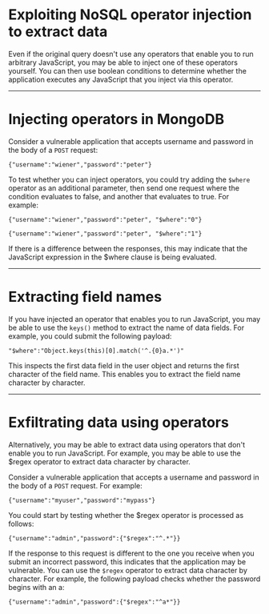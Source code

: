 # Exploiting NoSQL operator injection to extract data

Even if the original query doesn't use any operators that enable you to run arbitrary JavaScript, you may be able to inject one of these operators yourself. You can then use boolean conditions to determine whether the application executes any JavaScript that you inject via this operator.


----------------


# Injecting operators in MongoDB

Consider a vulnerable application that accepts username and password in the body of a ```POST``` request:

```{"username":"wiener","password":"peter"}```

To test whether you can inject operators, you could try adding the ```$where``` operator as an additional parameter, then send one request where the condition evaluates to false, and another that evaluates to true. For example:

```{"username":"wiener","password":"peter", "$where":"0"}```

```{"username":"wiener","password":"peter", "$where":"1"}```

If there is a difference between the responses, this may indicate that the JavaScript expression in the $where clause is being evaluated.



-----------


# Extracting field names

If you have injected an operator that enables you to run JavaScript, you may be able to use the ```keys()``` method to extract the name of data fields. For example, you could submit the following payload:

```"$where":"Object.keys(this)[0].match('^.{0}a.*')"```

This inspects the first data field in the user object and returns the first character of the field name. This enables you to extract the field name character by character.


---------




# Exfiltrating data using operators

Alternatively, you may be able to extract data using operators that don't enable you to run JavaScript. For example, you may be able to use the $regex operator to extract data character by character.

Consider a vulnerable application that accepts a username and password in the body of a ```POST``` request. For example:

```{"username":"myuser","password":"mypass"}```

You could start by testing whether the $regex operator is processed as follows:

```{"username":"admin","password":{"$regex":"^.*"}}```

If the response to this request is different to the one you receive when you submit an incorrect password, this indicates that the application may be vulnerable. You can use the ```$regex``` operator to extract data character by character. For example, the following payload checks whether the password begins with an a:

```{"username":"admin","password":{"$regex":"^a*"}}``` 
































